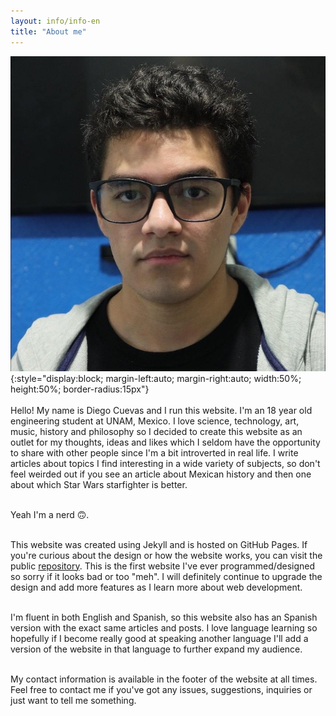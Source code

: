 ```yaml
---
layout: info/info-en
title: "About me"
---
```


![Me](/assets/img/me.JPG){:style="display:block; margin-left:auto; margin-right:auto; width:50%; height:50%; border-radius:15px"}
<br/><br/>
Hello! My name is Diego Cuevas and I run this website. I'm an 18 year old engineering student at UNAM, Mexico.
I love science, technology, art, music, history and philosophy so I decided to create this website as an outlet for my thoughts,
ideas and likes which I seldom have the opportunity to share with other people since I'm a bit introverted in real life. I write articles about topics I find interesting in a wide variety of subjects, so don't feel weirded out if you see an article about Mexican history and then one about which Star Wars starfighter is better.
<br/><br/>

Yeah I'm a nerd 🙃.
<br/><br/>

This website was created using Jekyll and is hosted on GitHub Pages. If you're curious about the design or how the website works,
you can visit the public [repository][website-repository]. This is the first website I've ever programmed/designed so sorry if it looks bad or
too "meh". I will definitely continue to upgrade the design and add more features as I learn more about web development.
<br/><br/>

I'm fluent in both English and Spanish, so this website also has an Spanish version with the exact same articles and posts.
I love language learning so hopefully if I become really good at speaking another language I'll add a version of the website in that language to further expand my audience.
<br/><br/>

My contact information is available in the footer of the website at all times. Feel free to contact me if you've got any issues, suggestions, inquiries or just want to tell me something.
<br/><br/>

[website-repository]: https://github.com/dacuevash/dacuevash.github.io
